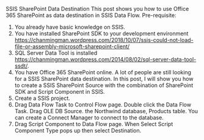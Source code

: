 SSIS SharePoint Data Destination
This post shows you how to use Office 365 SharePoint as data destination in SSIS Data Flow.
Pre-requisite:
1. You already have basic knowledge on SSIS.
2. You have installed SharePoint SDK to your development environment https://chanmingman.wordpress.com/2018/10/07/ssis-could-not-load-file-or-assembly-microsoft-sharepoint-client/ 
3. SQL Server Data Tool is installed  https://chanmingman.wordpress.com/2014/08/02/sql-server-data-tool-ssdt/. 
4. You have Office 365 SharePoint online. 
A lot of people are still looking for a SSIS SharePoint data destination. In this post, I will show you how to create a SSIS SharePoint Source with the combination of SharePoint SDK and Script Component in SSIS.
1. Create a SSIS project.
2. Drag Data Flow Task to Control Flow page. Double click the Data Flow Task. Drag OLE DB Source. the Northwind database, Products table. You can create a Connect Manager to connect to the database.
3. Drag Script Component to Data Flow page. When Select Script Component Type pops up then select Destination.
